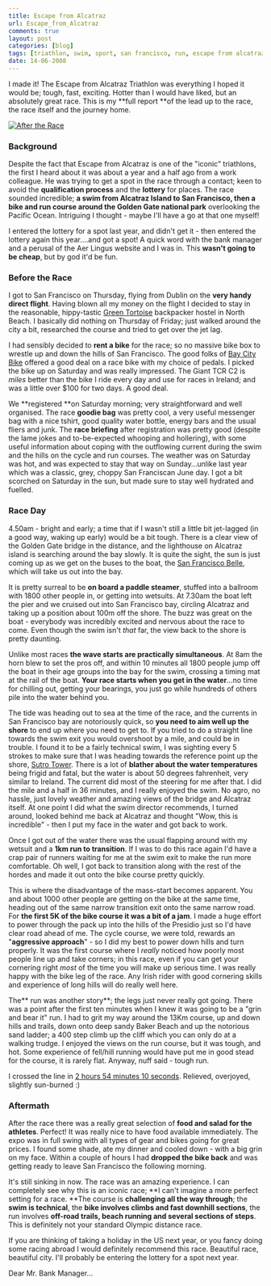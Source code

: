 ```yaml
---
title: Escape from Alcatraz
url: Escape_from_Alcatraz
comments: true
layout: post
categories: [blog]
tags: [triathlon, swim, sport, san francisco, run, escape from alcatraz, cycle, alcatraz]
date: 14-06-2008
---
```

<p class="intro">I made it! The Escape from Alcatraz Triathlon was everything I hoped it would be; tough, fast, exciting. Hotter than I would have liked, but an absolutely great race. This is my **full report **of the lead up to the race, the race itself and the journey home.</p>
<a title="After the Race by paulmmay, on Flickr" href="http://www.flickr.com/photos/paulmmay/2567008223/"><img class="photo" src="http://farm4.static.flickr.com/3273/2567008223_4fbd0df9a6_z.jpg" alt="After the Race"/></a>

### Background
Despite the fact that Escape from Alcatraz is one of the "iconic" triathlons, the first I heard about it was about a year and a half ago from a work colleague. He was trying to get a spot in the race through a contact; keen to avoid the **qualification process** and the **lottery** for places. The race sounded incredible; **a swim from Alcatraz Island to San Francisco, then a bike and run course around the Golden Gate national park** overlooking the Pacific Ocean. Intriguing I thought - maybe I'll have a go at that one myself!

I entered the lottery for a spot last year, and didn't get it - then entered the lottery again this year&#8230;.and got a spot! A quick word with the bank manager and a perusal of the Aer Lingus website and I was in. This **wasn't going to be cheap**, but by god it'd be fun.

### Before the Race
I got to San Francisco on Thursday, flying from Dublin on the **very handy direct flight**. Having blown all my money on the flight I decided to stay in the reasonable, hippy-tastic <a title="Green Tortoise Hostel" href="http://www.greentortoise.com/san-francisco-hostel/">Green Tortoise</a> backpacker hostel in North Beach. I basically did nothing on Thursday of Friday; just walked around the city a bit, researched the course and tried to get over the jet lag.

I had sensibly decided to **rent a bike** for the race; so no massive bike box to wrestle up and down the hills of San Francisco. The good folks of <a title="Bay City Bike" href="http://www.baycitybike.com/">Bay City Bike</a> offered a good deal on a race bike with my choice of pedals. I picked the bike up on Saturday and was really impressed. The Giant TCR C2 is *miles* better than the bike I ride every day and use for races in Ireland; and was a little over $100 for two days. A good deal.

We **registered **on Saturday morning; very straightforward and well organised. The race **goodie bag** was pretty cool, a very useful messenger bag with a nice tshirt, good quality water bottle, energy bars and the usual fliers and junk. The **race briefing** after registration was pretty good (despite the lame jokes and to-be-expected whooping and hollering), with some useful information about coping with the outflowing current during the swim and the hills on the cycle and run courses. The weather was on Saturday was hot, and was expected to stay that way on Sunday&#8230;unlike last year which was a classic, grey, choppy San Franciscan June day. I got a bit scorched on Saturday in the sun, but made sure to stay well hydrated and fuelled.

### Race Day
4.50am - bright and early; a time that if I wasn't still a little bit jet-lagged (in a good way, waking up early) would be a bit tough. There is a clear view of the Golden Gate bridge in the distance, and the lighthouse on Alcatraz island is searching around the bay slowly. It is quite the sight, the sun is just coming up as we get on the buses to the boat, the <a title="The San Francisco Belle" href="http://www.flickr.com/search/?q=San%20Francisco%20Belle&amp;w=all">San Francisco Belle</a>, which will take us out into the bay.

It is pretty surreal to be **on board a paddle steamer**, stuffed into a ballroom with 1800 other people in, or getting into wetsuits. At 7.30am the boat left the pier and we cruised out into San Francisco bay, circling Alcatraz and taking up a position about 100m off the shore. The buzz was great on the boat - everybody was incredibly excited and nervous about the race to come. Even though the swim isn't *that* far, the view back to the shore is pretty daunting.

Unlike most races **the wave starts are practically simultaneous**. At 8am the horn blew to set the pros off, and within 10 minutes all 1800 people jump off the boat in their age groups into the bay for the swim, crossing a timing mat at the rail of the boat. **Your race starts when you get in the water**&#8230;no time for chilling out, getting your bearings, you just go while hundreds of others pile into the water behind you.

The tide was heading out to sea at the time of the race, and the currents in San Francisco bay are notoriously quick, so **you need to aim well up the shore** to end up where you need to get to. If you tried to do a straight line towards the swim exit you would overshoot by a mile, and could be in trouble. I found it to be a fairly technical swim, I was sighting every 5 strokes to make sure that I was heading towards the reference point up the shore, <a href="http://www.flickr.com/search/?q=Sutro%20Tower&amp;w=all">Sutro Tower</a>. There is a lot of **blather about the water temperatures** being frigid and fatal, but the water is about 50 degrees fahrenheit, very similar to Ireland. The current did most of the steering for me after that. I did the mile and a half in 36 minutes, and I really enjoyed the swim. No agro, no hassle, just lovely weather and amazing views of the bridge and Alcatraz itself. At one point I did what the swim director recommends, I turned around, looked behind me back at Alcatraz and thought "Wow, this is incredible" - then I put my face in the water and got back to work.

Once I got out of the water there was the usual flapping around with my wetsuit and a **1km run to transition**. If I was to do this race again I'd have a crap pair of runners waiting for me at the swim exit to make the run more comfortable. Oh well, I got back to transition along with the rest of the hordes and made it out onto the bike course pretty quickly.

This is where the disadvantage of the mass-start becomes apparent. You and about 1000 other people are getting on the bike at the same time, heading out of the same narrow transition exit onto the same narrow road. For **the first 5K of the bike course it was a bit of a jam**. I made a huge effort to power through the pack up into the hills of the Presidio just so I'd have clear road ahead of me. The cycle course, we were told, rewards an "**aggressive approach**" - so I did my best to power down hills and turn properly. It was the first course where I <em>really</em> noticed how poorly most people line up and take corners; in this race, even if you can get your cornering right <em>most</em> of the time you will make up serious time. I was really happy with the bike leg of the race.  Any Irish rider with good cornering skills and experience of long hills will do really well here.

The** run was another story**; the legs just never really got going. There was a point after the first ten minutes when I knew it was going to be a "grin and bear it" run. I had to grit my way around the 13Km course, up and down hills and trails, down onto deep sandy Baker Beach and up the notorious sand ladder; a 400 step climb up the cliff which you can only do at a walking trudge. I enjoyed the views on the run course, but it was tough, and hot. Some experience of fell/hill running would have put me in good stead for the course, it is rarely flat. Anyway, nuff said - tough run.

I crossed the line in <a href="http://triathlons.accenture.com/SanFrancisco/tracking/Map.aspx?bib=246">2 hours 54 minutes 10 seconds</a>. Relieved, overjoyed, slightly sun-burned :)

### Aftermath
After the race there was a really great selection of **food and salad for the athletes**. Perfect! It was really nice to have food available immediately. The expo was in full swing with all types of gear and bikes going for great prices. I found some shade, ate my dinner and cooled down - with a big grin on my face. Within a couple of hours I had **dropped the bike back** and was getting ready to leave San Francisco the following morning.

It's still sinking in now. The race was an amazing experience. I can completely see why this is an iconic race; **I can't imagine a more perfect setting for a race. **The course is **challenging all the way through**; the **swim is technical**, the **bike involves climbs and fast downhill sections**, the run involves **off-road trails, beach running and several sections of steps**. This is definitely not your standard Olympic distance race.

If you are thinking of taking a holiday in the US next year, or you fancy doing some racing abroad I would definitely recommend this race. Beautiful race, beautiful city. I'll probably be entering the lottery for a spot next year.

Dear Mr. Bank Manager&#8230;

